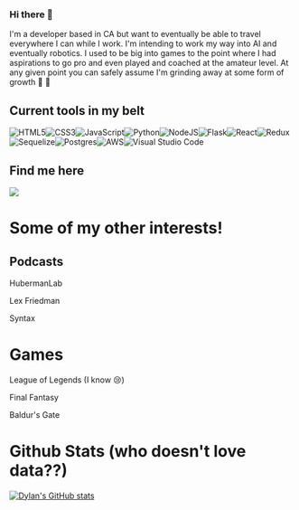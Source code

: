 ### Hi there 👋

I'm a developer based in CA but want to eventually be able to travel everywhere I can while I work. I'm intending to work my way into AI and eventually robotics. I used to be big into games to the point where I had aspirations to go pro and even played and coached at the amateur level. At any given point you can safely assume I'm grinding away at some form of growth :triumph: :muscle:

## Current tools in my belt

![HTML5](https://img.shields.io/badge/html5-%23E34F26.svg?style=for-the-badge&logo=html5&logoColor=white)![CSS3](https://img.shields.io/badge/css3-%231572B6.svg?style=for-the-badge&logo=css3&logoColor=white)![JavaScript](https://img.shields.io/badge/javascript-%23323330.svg?style=for-the-badge&logo=javascript&logoColor=%23F7DF1E)![Python](https://img.shields.io/badge/python-3670A0?style=for-the-badge&logo=python&logoColor=ffdd54)![NodeJS](https://img.shields.io/badge/node.js-6DA55F?style=for-the-badge&logo=node.js&logoColor=white)![Flask](https://img.shields.io/badge/flask-%23000.svg?style=for-the-badge&logo=flask&logoColor=white)![React](https://img.shields.io/badge/react-%2320232a.svg?style=for-the-badge&logo=react&logoColor=%2361DAFB)![Redux](https://img.shields.io/badge/redux-%23593d88.svg?style=for-the-badge&logo=redux&logoColor=white)![Sequelize](https://img.shields.io/badge/Sequelize-52B0E7?style=for-the-badge&logo=Sequelize&logoColor=white)![Postgres](https://img.shields.io/badge/postgres-%23316192.svg?style=for-the-badge&logo=postgresql&logoColor=white)![AWS](https://img.shields.io/badge/AWS-%23FF9900.svg?style=for-the-badge&logo=amazon-aws&logoColor=white)![Visual Studio Code](https://img.shields.io/badge/Visual%20Studio%20Code-0078d7.svg?style=for-the-badge&logo=visual-studio-code&logoColor=white)

## Find me here

<a href="https://www.linkedin.com/in/dylan-mcdougall-1a2ba8219/" target="_blank"><img src="https://img.shields.io/badge/LinkedIn-dylan_mcdougall-informational"></a>

<!-- Other Interests -->
# Some of my other interests!

  ## Podcasts

  HubermanLab
  
  Lex Friedman
  
  Syntax

  # Games

  League of Legends (I know 😢)
  
  Final Fantasy
  
  Baldur's Gate

# Github Stats (who doesn't love data??)

[![Dylan's GitHub stats](https://github-readme-stats.vercel.app/api?username=dylan-mcdougall&theme=tokyonight&show_icons=true)](https://github.com/dylan-mcdougall/github-readme-stats)

